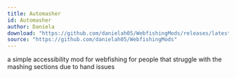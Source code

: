 ```yaml
---
title: Automasher
id: Automasher
author: Daniela
download: "https://github.com/danielah05/WebfishingMods/releases/latest/download/Automasher.zip"
source: "https://github.com/danielah05/WebfishingMods"
---
```


a simple accessibility mod for webfishing for people that struggle with the mashing sections due to hand issues
